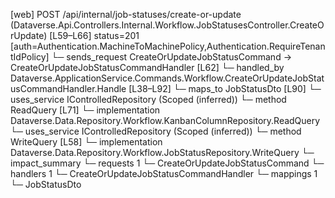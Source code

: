 [web] POST /api/internal/job-statuses/create-or-update  (Dataverse.Api.Controllers.Internal.Workflow.JobStatusesController.CreateOrUpdate)  [L59–L66] status=201 [auth=Authentication.MachineToMachinePolicy,Authentication.RequireTenantIdPolicy]
  └─ sends_request CreateOrUpdateJobStatusCommand -> CreateOrUpdateJobStatusCommandHandler [L62]
    └─ handled_by Dataverse.ApplicationService.Commands.Workflow.CreateOrUpdateJobStatusCommandHandler.Handle [L38–L92]
      └─ maps_to JobStatusDto [L90]
      └─ uses_service IControlledRepository<KanbanColumn> (Scoped (inferred))
        └─ method ReadQuery [L71]
          └─ implementation Dataverse.Data.Repository.Workflow.KanbanColumnRepository.ReadQuery
      └─ uses_service IControlledRepository<JobStatus> (Scoped (inferred))
        └─ method WriteQuery [L58]
          └─ implementation Dataverse.Data.Repository.Workflow.JobStatusRepository.WriteQuery
  └─ impact_summary
    └─ requests 1
      └─ CreateOrUpdateJobStatusCommand
    └─ handlers 1
      └─ CreateOrUpdateJobStatusCommandHandler
    └─ mappings 1
      └─ JobStatusDto

